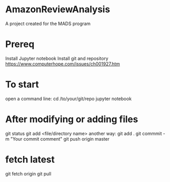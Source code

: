 # AmazonReviewAnalysis
A project created for the MADS program

# Prereq
Install Jupyter notebook
Install git and repository https://www.computerhope.com/issues/ch001927.htm

# To start
open a command line:
cd /to/your/git/repo
jupyter notebook

# After modifying or adding files
git status
git add <file/directory name>
another way:  git add .
git commmit -m "Your commit comment"
git push origin master


# fetch latest
git fetch origin
git pull 
